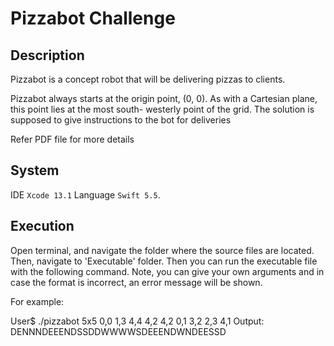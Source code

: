# Pizzabot Challenge

## Description

Pizzabot is a concept robot that will be delivering pizzas to clients. 

Pizzabot always starts at the origin point, (0, 0). As with a Cartesian plane, this point lies at the most south- westerly point of the grid. 
The solution is supposed to give instructions to the bot for deliveries

Refer PDF file for more details

## System

IDE `Xcode 13.1` 
Language `Swift 5.5`. 

## Execution

Open terminal, and navigate the folder where the source files are located. 
Then, navigate to 'Executable' folder.
Then you can run the executable file with the following command. Note, you can give your own arguments and in case the format is incorrect, an error message will be shown.

  For example:
  
  User$ ./pizzabot 5x5 0,0 1,3 4,4 4,2 4,2 0,1 3,2 2,3 4,1
  Output: DENNNDEEENDSSDDWWWWSDEEENDWNDEESSD


